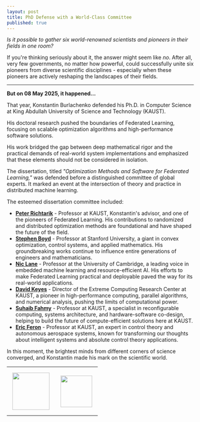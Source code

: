 ```yaml
---
layout: post
title: PhD Defense with a World-Class Committee
published: true
---
```


*Is it possible to gather six world-renowned scientists and pioneers in their fields in one room?*

If you're thinking seriously about it, the answer might seem like *no*. After all, very few governments, no matter how powerful, could successfully unite six pioneers from diverse scientific disciplines - especially when these pioneers are actively reshaping the landscapes of their fields.

---

**But on 08 May 2025, it happened...**

That year, Konstantin Burlachenko defended his Ph.D. in Computer Science at King Abdullah University of Science and Technology (KAUST).

His doctoral research pushed the boundaries of Federated Learning, focusing on scalable optimization algorithms and high-performance software solutions.

His work bridged the gap between deep mathematical rigor and the practical demands of real-world system implementations and emphasized that these elements should not be considered in isolation.

The dissertation, titled *"Optimization Methods and Software for Federated Learning,"* was defended before a distinguished committee of global experts. It marked an event at the intersection of theory and practice in distributed machine learning.

The esteemed dissertation committee included:

- **[Peter Richtarik](https://richtarik.org/)** - Professor at KAUST, Konstantin's advisor, and one of the pioneers of Federated Learning. His contributions to randomized and distributed optimization methods are foundational and have shaped the future of the field.
- **[Stephen Boyd](https://stanford.edu/~boyd/)** - Professor at Stanford University, a giant in convex optimization, control systems, and applied mathematics. His groundbreaking works continue to influence entire generations of engineers and mathematicians.
- **[Nic Lane](https://www.cst.cam.ac.uk/people/ndl32)** - Professor at the University of Cambridge, a leading voice in embedded machine learning and resource-efficient AI. His efforts to make Federated Learning practical and deployable paved the way for its real-world applications.
- **[David Keyes](https://www.kaust.edu.sa/en/about/administration/office-of-the-president/senior-associate-president)** - Director of the Extreme Computing Research Center at KAUST, a pioneer in high-performance computing, parallel algorithms, and numerical analysis, pushing the limits of computational power.
- **[Suhaib Fahmy](https://accl.kaust.edu.sa/)** - Professor at KAUST, a specialist in reconfigurable computing, systems architecture, and hardware-software co-design, helping to build the future of compute-efficient solutions here at KAUST.
- **[Eric Feron](https://ats.kaust.edu.sa/)** - Professor at KAUST, an expert in control theory and autonomous aerospace systems, known for transforming our thoughts about intelligent systems and absolute control theory applications.

In this moment, the brightest minds from different corners of science converged, and Konstantin made his mark on the scientific world.

<table style="text-align:center;">
<tr>
<td style="padding:15px;text-align:center;vertical-align:middle;"> <img height="100px" src="https://burlachenkok.github.io/materials/KAUST-logo.svg"/> </td> 
<td style="padding:15px;text-align:center;vertical-align:middle;"> <img height="85px" src="https://burlachenkok.github.io/materials/stanford-wordmark.svg"/> </td>
</tr>
</table>
